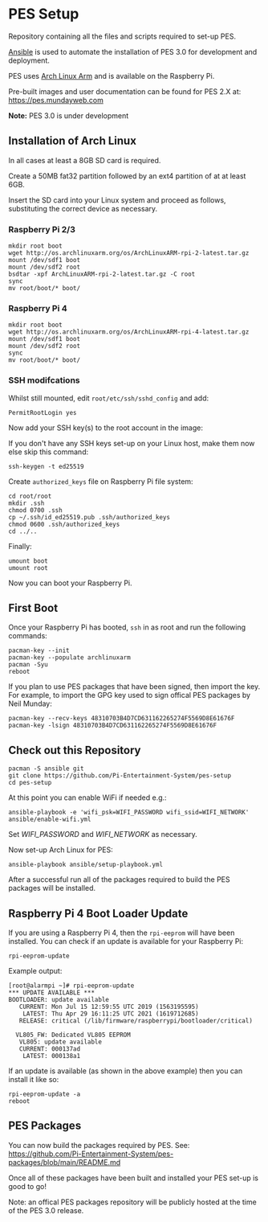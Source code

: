 # PES Setup

Repository containing all the files and scripts required to set-up PES.

[Ansible](https://www.ansible.com/) is used to automate the installation of PES 3.0 for development and deployment.

PES uses [Arch Linux Arm](https://archlinuxarm.org/) and is available on the Raspberry Pi.

Pre-built images and user documentation can be found for PES 2.X at: https://pes.mundayweb.com

**Note:** PES 3.0 is under development

## Installation of Arch Linux

In all cases at least a 8GB SD card is required.

Create a 50MB fat32 partition followed by an ext4 partition of at at least 6GB.

Insert the SD card into your Linux system and proceed as follows, substituting the correct device as necessary.

### Raspberry Pi 2/3

```
mkdir root boot
wget http://os.archlinuxarm.org/os/ArchLinuxARM-rpi-2-latest.tar.gz
mount /dev/sdf1 boot
mount /dev/sdf2 root
bsdtar -xpf ArchLinuxARM-rpi-2-latest.tar.gz -C root
sync
mv root/boot/* boot/
```

### Raspberry Pi 4

```
mkdir root boot
wget http://os.archlinuxarm.org/os/ArchLinuxARM-rpi-4-latest.tar.gz
mount /dev/sdf1 boot
mount /dev/sdf2 root
sync
mv root/boot/* boot/
```

### SSH modifcations

Whilst still mounted, edit `root/etc/ssh/sshd_config` and add:

```
PermitRootLogin yes
```

Now add your SSH key(s) to the root account in the image:

If you don't have any SSH keys set-up on your Linux host, make them now else skip this command:

```
ssh-keygen -t ed25519
```

Create `authorized_keys` file on Raspberry Pi file system:

```
cd root/root
mkdir .ssh
chmod 0700 .ssh
cp ~/.ssh/id_ed25519.pub .ssh/authorized_keys
chmod 0600 .ssh/authorized_keys
cd ../..
```

Finally:

```
umount boot
umount root
```

Now you can boot your Raspberry Pi.

## First Boot

Once your Raspberry Pi has booted, `ssh` in as root and run the following commands:

```
pacman-key --init
pacman-key --populate archlinuxarm
pacman -Syu
reboot
```

If you plan to use PES packages that have been signed, then import the key. For example, to import the GPG key used to sign offical PES packages by Neil Munday:

```
pacman-key --recv-keys 48310703B4D7CD631162265274F5569D8E61676F
pacman-key -lsign 48310703B4D7CD631162265274F5569D8E61676F
```

## Check out this Repository

```
pacman -S ansible git
git clone https://github.com/Pi-Entertainment-System/pes-setup
cd pes-setup
```

At this point you can enable WiFi if needed e.g.:

```
ansible-playbook -e 'wifi_psk=WIFI_PASSWORD wifi_ssid=WIFI_NETWORK' ansible/enable-wifi.yml
```

Set *WIFI_PASSWORD* and *WIFI_NETWORK* as necessary.

Now set-up Arch Linux for PES:

```
ansible-playbook ansible/setup-playbook.yml
```

After a successful run all of the packages required to build the PES packages will be installed.

## Raspberry Pi 4 Boot Loader Update

If you are using a Raspberry Pi 4, then the `rpi-eeprom` will have been installed. You can check if an update is available for your Raspberry Pi:

```
rpi-eeprom-update
```

Example output:

```
[root@alarmpi ~]# rpi-eeprom-update
*** UPDATE AVAILABLE ***
BOOTLOADER: update available
   CURRENT: Mon Jul 15 12:59:55 UTC 2019 (1563195595)
    LATEST: Thu Apr 29 16:11:25 UTC 2021 (1619712685)
   RELEASE: critical (/lib/firmware/raspberrypi/bootloader/critical)

  VL805_FW: Dedicated VL805 EEPROM
   VL805: update available
   CURRENT: 000137ad
    LATEST: 000138a1
```

If an update is available (as shown in the above example) then you can install it like so:

```
rpi-eeprom-update -a
reboot
```

## PES Packages

You can now build the packages required by PES. See: https://github.com/Pi-Entertainment-System/pes-packages/blob/main/README.md

Once all of these packages have been built and installed your PES set-up is good to go!

Note: an offical PES packages repository will be publicly hosted at the time of the PES 3.0 release.
